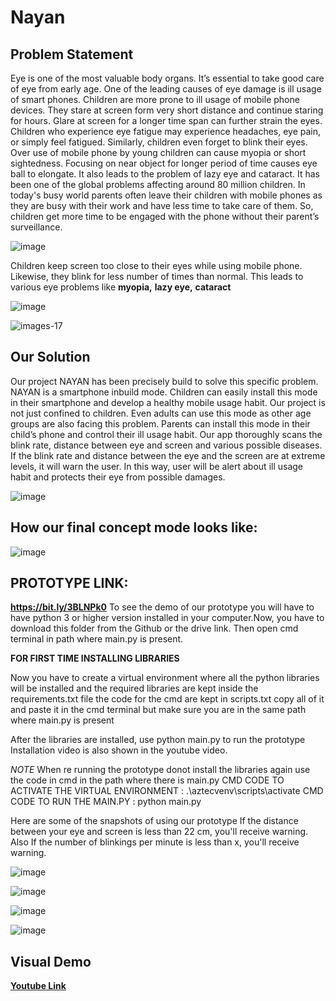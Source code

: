 # Nayan
## Problem Statement
Eye is one of the most valuable body organs. It’s essential to take good care of eye from early age. One of the leading causes of eye damage is ill usage of smart phones. Children are more prone to ill usage of mobile phone devices. They stare at screen form very short distance and continue staring for hours. Glare at screen for a longer time span can further strain the eyes. Children who experience eye fatigue may experience headaches, eye pain, or simply feel fatigued. Similarly, children even forget to blink their eyes. Over use of mobile phone by young children can cause myopia or short sightedness. Focusing on near object for longer period of time causes eye ball to elongate. It also leads to the problem of lazy eye and cataract. It has been one of the global problems affecting around 80 million children. In today's busy world parents often leave their children with mobile phones as they are busy with their work and have less time to take care of them. So, children get more time to be engaged with the phone without their parent’s surveillance.

![image](https://user-images.githubusercontent.com/70265297/183246560-76f31a4f-7a49-4f25-b33b-d962f5e76ebe.png)

Children keep screen too close to their eyes while using mobile phone. Likewise, they blink for less number of times than normal. This leads to various eye problems like **myopia,** **lazy eye,** **cataract**

![image](https://user-images.githubusercontent.com/70265297/183246587-3b2712e7-887a-4db7-91e1-2ff4f330d5a6.png)


![images-17](https://user-images.githubusercontent.com/70265297/183246664-6111f999-c9d9-435e-b72d-17c815eec810.jpeg)



## Our Solution
Our project NAYAN has been precisely build to solve this specific problem. NAYAN is a smartphone inbuild mode. Children can easily install this mode in their smartphone and develop a healthy mobile usage habit. Our project is not just confined to children. Even adults can use this mode as other age groups are also facing this problem. Parents can install this mode in their child’s phone and control their ill usage habit. Our app thoroughly scans the blink rate, distance between eye and screen and various possible diseases. If the blink rate and distance between the eye and the screen are at extreme levels, it will warn the user. In this way, user will be alert about ill usage habit and protects their eye from possible damages.

![image](https://user-images.githubusercontent.com/70265297/183246690-68511023-3b6c-49b0-9495-13db3dcdd2e5.png)


## How our final concept mode looks like:
![image](https://user-images.githubusercontent.com/70265297/183246740-4e135645-6f7f-44ce-a4d1-984ea2425ef6.png)


## PROTOTYPE LINK:
**https://bit.ly/3BLNPk0**
To see the demo of our prototype you will have to have python 3 or higher version installed in your computer.Now, you have to download this folder from the Github or the drive link. Then open cmd terminal in path where main.py is present.

**FOR FIRST TIME INSTALLING LIBRARIES**

Now you have to create a virtual environment where all the python libraries will be installed and the required libraries are kept inside the requirements.txt file
the code for the cmd are kept in scripts.txt
copy all of it and paste it in the cmd terminal but make sure you are in the same path where main.py is present

After the libraries are installed, use python main.py to run the prototype
Installation video is also shown in the youtube video.

*NOTE*
When re running the prototype donot install the libraries again
use the code in cmd in the path where there is main.py
CMD CODE TO ACTIVATE THE VIRTUAL ENVIRONMENT :     .\aztecvenv\scripts\activate
CMD CODE TO RUN THE MAIN.PY : python main.py


Here are some of the snapshots of using our prototype
If the distance between your eye and screen is less than 22 cm, you'll receive warning. Also If the number of blinkings per minute is less than x, you'll receive warning.

![image](https://user-images.githubusercontent.com/70265297/183246803-b4956e36-2f0b-4790-9bc5-3f39fca8817c.png)

![image](https://user-images.githubusercontent.com/70265297/183246771-f1ad976e-f127-41ab-8dff-cbe9adc3e272.png)

![image](https://user-images.githubusercontent.com/70265297/183246821-b7c07672-7a99-45a6-b28e-f60b45d70522.png)

![image](https://user-images.githubusercontent.com/70265297/183246878-c979736d-33bd-4e57-a4c5-d15721dae0f0.png)


## Visual Demo
[**Youtube Link** ](https://www.youtube.com/watch?v=QVtb6jW0fr4)




